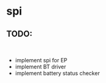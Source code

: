spi
===

<h2>TODO:</h2><br />
<ul>
	<li>implement spi for EP</li>
	<li>implement BT driver</li>
	<li>implement battery status checker</li>
</ul>
